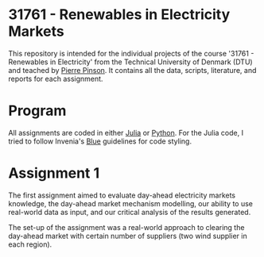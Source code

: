 # 31761 - Renewables in Electricity Markets
This repository is intended for the individual projects of the course '31761 - Renewables in Electricity' from the Technical University of Denmark (DTU) and teached by [Pierre Pinson](http://pierrepinson.com/). It contains all the data, scripts, literature, and reports for each assignment.

# Program
All assignments are coded in either [Julia](https://www.julialang.org/) or [Python](https://www.python.org/). For the Julia code, I tried to follow Invenia's [Blue](https://github.com/invenia/BlueStyle) guidelines for code styling.

# Assignment 1
The first assignment aimed to evaluate day-ahead electricity markets knowledge, the day-ahead market mechanism modelling, our ability to use real-world data as input, and our critical analysis of the results generated.

The set-up of the assignment was a real-world approach to clearing the day-ahead market with certain number of suppliers (two wind supplier in each region).
